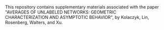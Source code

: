 This repository contains supplementary materials associated with the paper "AVERAGES OF UNLABELED NETWORKS: GEOMETRIC
CHARACTERIZATION AND ASYMPTOTIC BEHAVIOR", by Kolaczyk, Lin, Rosenberg, Walters, and Xu.  
